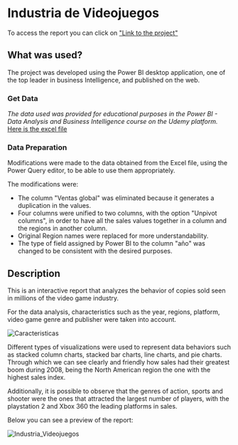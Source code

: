 # Industria de Videojuegos

To access the report you can click on ["Link to the project"](https://app.powerbi.com/view?r=eyJrIjoiODk5ZWNmNWUtZTFkNy00OTlkLWE2ZGQtODdkMTg0ZDk4YmExIiwidCI6ImJhYjBiNjc5LWJkNWYtNGZlOC1iNTE2LWM2YjhiMzE3Yzc4MiIsImMiOjR9)

## What was used? 
The project was developed using the Power BI desktop application, one of the top leader in business Intelligence, and published on the web.

### Get Data

_The data used was provided for educational purposes in the Power BI - Data Analysis and Business Intelligence course on the Udemy platform._
[Here is the excel file](https://github.com/dhugueth/Industria-de-Videojuegos/files/7528813/Ventas%2BVideojuegos.xlsx)

### Data Preparation

Modifications were made to the data obtained from the Excel file, using the Power Query editor, to be able to use them appropriately. 

The modifications were: 

- The column "Ventas global" was eliminated because it generates a duplication in the values.
- Four columns were unified to two columns, with the option "Unpivot columns", in order to have all the sales values together in a column and the regions in another column.
- Original Region names were replaced  for more understandability.  
- The type of field assigned by Power BI to the column "año" was changed to be consistent with the desired purposes.  

## Description

This is an interactive report that analyzes the behavior of copies sold seen in millions of the video game industry.

For the data analysis, characteristics such as the year, regions, platform, video game genre and publisher were taken into account.

![Caracteristicas](https://user-images.githubusercontent.com/93662295/141206190-46023d69-4c23-48fc-9d9a-de59f562285f.png)

Different types of visualizations were used to represent data behaviors such as stacked column charts, stacked bar charts, line charts, and pie charts. Through which we can see clearly and friendly how sales had their greatest boom during 2008, being the North American region the one with the highest sales index.

Additionally, it is possible to observe that the genres of action, sports and shooter were the ones that attracted the largest number of players, with the playstation 2 and Xbox 360 the leading platforms in sales.

Below you can see a preview of the report:

![Industria_Videojuegos](https://user-images.githubusercontent.com/93662295/141363226-8b28fc08-be03-460f-8ef0-ab933972b836.png)

